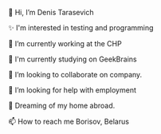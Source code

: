 👋 Hi, I’m Denis Tarasevich

✨ I'm interested in testing and programming 

🔭 I’m currently working at the CHP

🌱 I'm currently studying on GeekBrains

👯 I’m looking to collaborate on company.

🤔 I’m looking for help with employment

💬 Dreaming of my home abroad.

📫 How to reach me Borisov, Belarus

  
